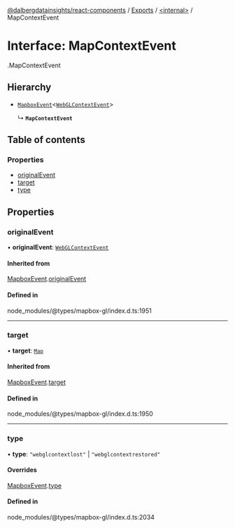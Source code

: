[@dalbergdatainsights/react-components](../README.md) / [Exports](../modules.md) / [<internal\>](../modules/internal_.md) / MapContextEvent

# Interface: MapContextEvent

[<internal>](../modules/internal_.md).MapContextEvent

## Hierarchy

- [`MapboxEvent`](../classes/internal_.MapboxEvent.md)<[`WebGLContextEvent`](../modules/internal_.md#webglcontextevent)\>

  ↳ **`MapContextEvent`**

## Table of contents

### Properties

- [originalEvent](internal_.MapContextEvent.md#originalevent)
- [target](internal_.MapContextEvent.md#target)
- [type](internal_.MapContextEvent.md#type)

## Properties

### originalEvent

• **originalEvent**: [`WebGLContextEvent`](../modules/internal_.md#webglcontextevent)

#### Inherited from

[MapboxEvent](../classes/internal_.MapboxEvent.md).[originalEvent](../classes/internal_.MapboxEvent.md#originalevent)

#### Defined in

node_modules/@types/mapbox-gl/index.d.ts:1951

___

### target

• **target**: [`Map`](../classes/internal_.Map.md)

#### Inherited from

[MapboxEvent](../classes/internal_.MapboxEvent.md).[target](../classes/internal_.MapboxEvent.md#target)

#### Defined in

node_modules/@types/mapbox-gl/index.d.ts:1950

___

### type

• **type**: ``"webglcontextlost"`` \| ``"webglcontextrestored"``

#### Overrides

[MapboxEvent](../classes/internal_.MapboxEvent.md).[type](../classes/internal_.MapboxEvent.md#type)

#### Defined in

node_modules/@types/mapbox-gl/index.d.ts:2034
